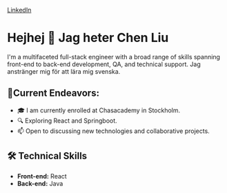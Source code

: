 
[LinkedIn]([https://www.linkedin.com/in/你的LinkedIn用户名](https://www.linkedin.com/in/cherry-liu-277635159/))

# Hejhej 👯 Jag heter Chen Liu

I'm a multifaceted full-stack engineer with a broad range of skills spanning front-end to back-end development, QA, and technical support. Jag anstränger mig för att lära mig svenska.

##  🚀Current Endeavors:
- 🎓 I am currently enrolled at Chasacademy in Stockholm.
- 🔍 Exploring React and Springboot.
- 📫 Open to discussing new technologies and collaborative projects. 

## 🛠️ Technical Skills

- **Front-end:** React
- **Back-end:** Java

